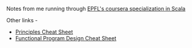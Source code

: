 Notes from me running through [EPFL's coursera specialization in Scala](https://www.coursera.org/specializations/scala)

Other links -
* [Principles Cheat Sheet](https://github.com/lampepfl/progfun-wiki/blob/gh-pages/CheatSheet.md)
* [Functional Program Design Cheat Sheet](https://github.com/sjuvekar/reactive-programming-scala/blob/master/ReactiveCheatSheet.md)